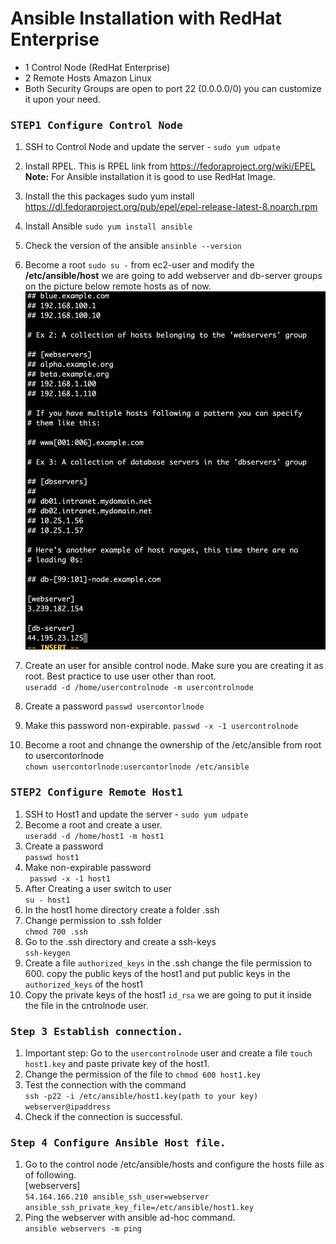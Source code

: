 # Ansible Installation with RedHat Enterprise

- 1 Control Node (RedHat Enterprise) 
- 2 Remote Hosts Amazon Linux
- Both Security Groups are open to port 22 (0.0.0.0/0) you can customize it upon your need.

###  <tt> STEP1 Configure Control Node </tt> 
1. SSH to Control Node and update the server - `sudo yum udpate`
2. Install RPEL. This is RPEL link from https://fedoraproject.org/wiki/EPEL
<br> **Note:** For Ansible installation it is good to use RedHat Image.
3. Install the this packages sudo yum install https://dl.fedoraproject.org/pub/epel/epel-release-latest-8.noarch.rpm
4. Install Ansible `sudo yum install ansible`
5. Check the version of the ansible `ansinble --version` 
6. Become a root ` sudo su - ` from ec2-user and modify the **/etc/ansible/host** we are going to add webserver and db-server groups on the picture below remote hosts as of now.
![inventory]( ./ReadmeExtras/file1.png ) 

7. Create an user for ansible control node. Make sure you are creating it as root. Best practice to use user other than root. 
<br> `useradd -d /home/usercontrolnode -m usercontrolnode`

8. Create a password 
`passwd usercontorlnode`
9. Make this password non-expirable. 
`passwd -x -1 usercontrolnode`
10. Become a root and chnange the ownership of the /etc/ansible from root to usercontorlnode
<br> `chown usercontorlnode:usercontorlnode /etc/ansible`

###  <tt> STEP2 Configure Remote Host1 </tt>
1. SSH to Host1 and update the server - `sudo yum udpate`
2. Become a root and create a user.
<br> `useradd -d /home/host1 -m host1`
3. Create a password 
<br> `passwd host1`
4. Make non-expirable password
<br> ` passwd -x -1 host1`
5. After Creating a user switch to user 
<br> `su - host1`
6. In the host1 home directory create a folder .ssh
7. Change permission to .ssh folder
<br> `chmod 700 .ssh`
8. Go to the .ssh directory and create a ssh-keys
<br> `ssh-keygen` 
9. Create a file `authorized_keys` in the .ssh change the file permission to 600. copy the public keys of the host1 and put public keys in the `authorized_keys` of the host1
10. Copy the private keys of the host1 `id_rsa` we are going to put it inside the file in the cntrolnode user. 

### <tt> Step 3 Establish connection. </tt>
1. Important step: Go to the `usercontrolnode` user and create a file `touch host1.key` and paste private key of the host1. 
2. Change the permission of the file to `chmod 600 host1.key`
3. Test the connection with the command 
<br> `ssh -p22 -i /etc/ansible/host1.key(path to your key) webserver@ipaddress` 
4. Check if the connection is successful. 

### <tt> Step 4 Configure Ansible Host file. </tt>
1. Go to the control node /etc/ansible/hosts and configure the hosts fiile as of following. 
<br> [webservers] 
<br> `54.164.166.210 ansible_ssh_user=webserver ansible_ssh_private_key_file=/etc/ansible/host1.key` 
2. Ping the webserver with ansible ad-hoc command. 
<br> `ansible webservers -m ping`